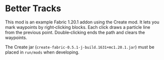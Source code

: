 # Better Tracks

This mod is an example Fabric 1.20.1 addon using the Create mod. It lets you mark waypoints by right‑clicking blocks. Each click draws a particle line from the previous point. Double‑clicking ends the path and clears the waypoints.

The Create jar (`create-fabric-0.5.1-j-build.1631+mc1.20.1.jar`) must be placed in `run/mods` when developing.
